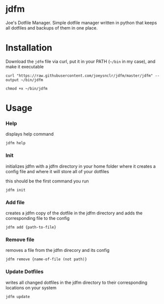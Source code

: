 # jdfm

Joe's Dotfile Manager. Simple dotfile manager written in python that keeps all dotfiles and backups of them in one place.


# Installation

Download the `jdfm` file via curl, put it in your PATH (`~/bin` in my case), and make it executable

`curl "https://raw.githubusercontent.com/joeysnclr/jdfm/master/jdfm" --output ~/bin/jdfm`

`chmod +x ~/bin/jdfm`


# Usage

### Help

displays help command

`jdfm help`

### Init

initializes jdfm with a jdfm directory in your home folder where it creates a config file and where it will store all of your dotfiles

this should be the first command you run

`jdfm init`

### Add file

creates a jdfm copy of the dotfile in the jdfm directory and adds the corresponding file to the config

`jdfm add {path-to-file}`

### Remove file

removes a file from the jdfm direcory and its config

`jdfm remove {name-of-file (not path)}`

### Update Dotfiles

writes all changed dotfiles in the jdfm directory to their corresponding locations on your system

`jdfm update`
